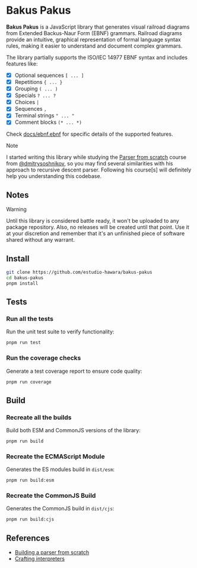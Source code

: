 # Bakus Pakus

**Bakus Pakus** is a JavaScript library that generates visual railroad diagrams from Extended Backus-Naur Form (EBNF) grammars. Railroad diagrams provide an intuitive, graphical representation of formal language syntax rules, making it easier to understand and document complex grammars.

The library partially supports the ISO/IEC 14977 EBNF syntax and includes features like:

- [x] Optional sequences `[ ... ]`
- [x] Repetitions `{ ... }`
- [x] Grouping `( ... )`
- [x] Specials `? ... ?`
- [x] Choices `|`
- [x] Sequences `,`
- [x] Terminal strings `" ... "`
- [x] Comment blocks `(* ... *)`

Check [docs/ebnf.ebnf](docs/ebnf.ebnf) for specific details of the supported features.

> [!NOTE]
> I started writing this library while studying the [Parser from scratch](http://dmitrysoshnikov.com/courses/parser-from-scratch/) course from [@dmitrysoshnikov](https://github.com/dmitrysoshnikov), so you may find several similarities with his approach to recursive descent parser. Following his course[s] will definitely help you understanding this codebase.

## Notes

> [!WARNING]
> Until this library is considered battle ready, it won't be uploaded to any package repository. Also, no releases will be created until that point. Use it at your discretion and remember that it's an unfinished piece of software shared without any warrant.

## Install

```bash
git clone https://github.com/estudio-hawara/bakus-pakus
cd bakus-pakus
pnpm install
```

## Tests

### Run all the tests

Run the unit test suite to verify functionality:

```bash
pnpm run test
```

### Run the coverage checks

Generate a test coverage report to ensure code quality:

```bash
pnpm run coverage
```

## Build

### Recreate all the builds

Build both ESM and CommonJS versions of the library:

```bash
pnpm run build
```

### Recreate the ECMAScript Module

Generates the ES modules build in `dist/esm`:

```bash
pnpm run build:esm
```

### Recreate the CommonJS Build

Generates the CommonJS build in `dist/cjs`:

```bash
pnpm run build:cjs
```

## References

- [Building a parser from scratch](https://www.youtube.com/watch?v=4m7ubrdbWQU&list=PLGNbPb3dQJ_5FTPfFIg28UxuMpu7k0eT4)
- [Crafting interpreters](https://craftinginterpreters.com)